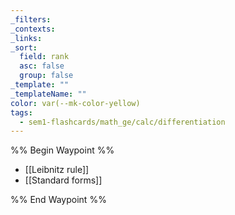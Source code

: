 ```yaml
---
_filters: 
_contexts: 
_links: 
_sort:
  field: rank
  asc: false
  group: false
_template: ""
_templateName: ""
color: var(--mk-color-yellow)
tags:
  - sem1-flashcards/math_ge/calc/differentiation
---
```

%% Begin Waypoint %%
- [[Leibnitz rule]]
- [[Standard forms]]

%% End Waypoint %%
